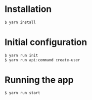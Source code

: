 # Installation

```bash
$ yarn install
```

# Initial configuration

```bash
$ yarn run init
$ yarn run api:command create-user
```

# Running the app

```bash
$ yarn run start
```
